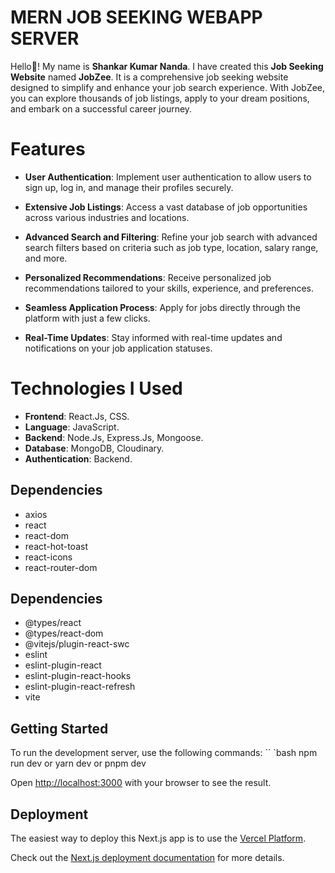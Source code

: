 # MERN JOB SEEKING WEBAPP SERVER

Hello👋! My name is **Shankar Kumar Nanda**. I have created this **Job Seeking Website** named **JobZee**. It is a comprehensive job seeking website designed to simplify and enhance your job search experience. With JobZee, you can explore thousands of job listings, apply to your dream positions, and embark on a successful career journey.


# Features

- **User Authentication**: Implement user authentication to allow users to sign up, log in, and manage their profiles securely.

-   **Extensive Job Listings**: Access a vast database of job opportunities across various industries and locations.

-   **Advanced Search and Filtering**: Refine your job search with advanced search filters based on criteria such as job type, location, salary range, and more.

-   **Personalized Recommendations**: Receive personalized job recommendations tailored to your skills, experience, and preferences.

-   **Seamless Application Process**: Apply for jobs directly through the platform with just a few clicks.

-   **Real-Time Updates**: Stay informed with real-time updates and notifications on your job application statuses.

# Technologies I Used

-   **Frontend**: React.Js, CSS.
-   **Language**: JavaScript.
-   **Backend**: Node.Js, Express.Js, Mongoose.
-   **Database**: MongoDB, Cloudinary.
-   **Authentication**: Backend.

## Dependencies

- axios
- react
- react-dom
- react-hot-toast
- react-icons
- react-router-dom

## Dependencies
- @types/react
- @types/react-dom
- @vitejs/plugin-react-swc
- eslint
- eslint-plugin-react
- eslint-plugin-react-hooks
- eslint-plugin-react-refresh
- vite

## Getting Started

 To run the development server, use the following commands: 
 `` `bash 
 npm run dev 
 or 
 yarn dev 
 or 
 pnpm dev
 
Open [http://localhost:3000](http://localhost:3000/) with your browser to see the result.

## Deployment

The easiest way to deploy this Next.js app is to use the [Vercel Platform](https://vercel.com/).

Check out the [Next.js deployment documentation](https://nextjs.org/docs/deployment) for more details.
